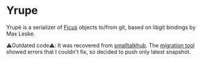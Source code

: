 # Yrupe

Yrupé is a serializer of [Ficus](https://github.com/tinchodias/Ficus) objects to/from git, based on libgit bindings by Max Leske.

⚠️Outdated code⚠️:
It was recovered from [smalltalkhub](http://smalltalkhub.com/MartinDias/Yrupe/). The [migration tool](https://github.com/pharo-contributions/git-migration) showed errors that I couldn't fix, so decided to push only latest snapshot.
